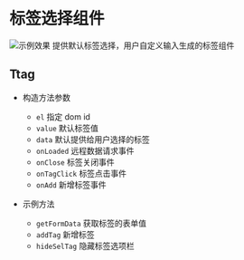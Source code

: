 # 标签选择组件

![示例效果](https://z3.ax1x.com/2021/04/01/cV1BfH.gif)
提供默认标签选择，用户自定义输入生成的标签组件

## Ttag

- 构造方法参数

  - `el` 指定 dom id
  - `value` 默认标签值
  - `data` 默认提供给用户选择的标签
  - `onLoaded` 远程数据请求事件
  - `onClose` 标签关闭事件
  - `onTagClick` 标签点击事件
  - `onAdd` 新增标签事件

- 示例方法
  - `getFormData` 获取标签的表单值
  - `addTag` 新增标签
  - `hideSelTag` 隐藏标签选项栏
